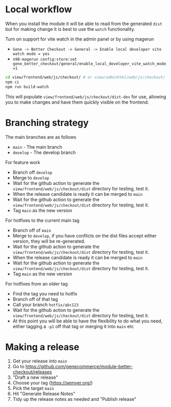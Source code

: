 # Local workflow

When you install the module it will be able to read from the generated `dist` but for making change it is best to use the `watch` functionality.

Turn on support for vite watch in the admin panel or by using magerun
- `Gene -> Better Checkout -> General -> Enable local developer vite watch mode = yes`
- `n98-magerun config:store:set gene_better_checkout/general/enable_local_developer_vite_watch_mode=1`

```bash
cd view/frontend/web/js/checkout/ # or view/adminhtml/web/js/checkout/
npm ci
npm run build-watch
```

This will populate `view/frontend/web/js/checkout/dist-dev` for use, allowing you to make changes and have them quickly visible on the frontend.

# Branching strategy

The main branches are as follows

- `main` - The main branch
- `develop` - The develop branch

For feature work
- Branch off `develop`
- Merge to `develop`
- Wait for the github action to generate the `view/frontend/web/js/checkout/dist` directory for testing, test it.
- When the release candidate is ready it can be merged to `main`
- Wait for the github action to generate the `view/frontend/web/js/checkout/dist` directory for testing, test it.
- Tag `main` as the new version

For hotfixes to the current main tag
- Branch off of `main`
- Merge to `develop`, if you have conflicts on the dist files accept either version, they will be re-generated.
- Wait for the github action to generate the `view/frontend/web/js/checkout/dist` directory for testing, test it.
- When the release candidate is ready it can be merged to `main`
- Wait for the github action to generate the `view/frontend/web/js/checkout/dist` directory for testing, test it.
- Tag `main` as the new version

For hotfixes from an older tag
- Find the tag you need to hotfix
- Branch off of that tag 
- Call your branch `hotfix/abc123`
- Wait for the github action to generate the `view/frontend/web/js/checkout/dist` directory for testing, test it.
- At this point you will be able to have the flexibility to do what you need, either tagging a `-p1` off that tag or merging it into `main` etc

# Making a release

1. Get your release into `main`
1. Go to https://github.com/genecommerce/module-better-checkout/releases
1. "Draft a new release"
1. Choose your tag (https://semver.org/) 
1. Pick the target `main`
1. Hit "Generate Release Notes"
1. Tidy up the release notes as needed and "Publish release"


